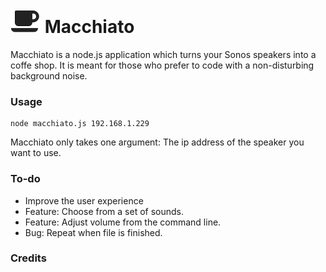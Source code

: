 ![alt text](logo.png) Macchiato
================

Macchiato is a node.js application which turns your Sonos speakers into a coffe
shop. It is meant for those who prefer to code with a non-disturbing background
noise.

### Usage
```shell
node macchiato.js 192.168.1.229
```
Macchiato only takes one argument: The ip address of the speaker you want to use.

### To-do
* Improve the user experience
* Feature: Choose from a set of sounds.
* Feature: Adjust volume from the command line.
* Bug: Repeat when file is finished.

### Credits
